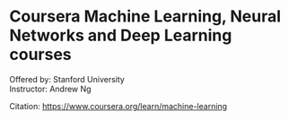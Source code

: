# Coursera Machine Learning, Neural Networks and Deep Learning courses <br> 

Offered by: Stanford University <br> Instructor: Andrew Ng

Citation: https://www.coursera.org/learn/machine-learning
